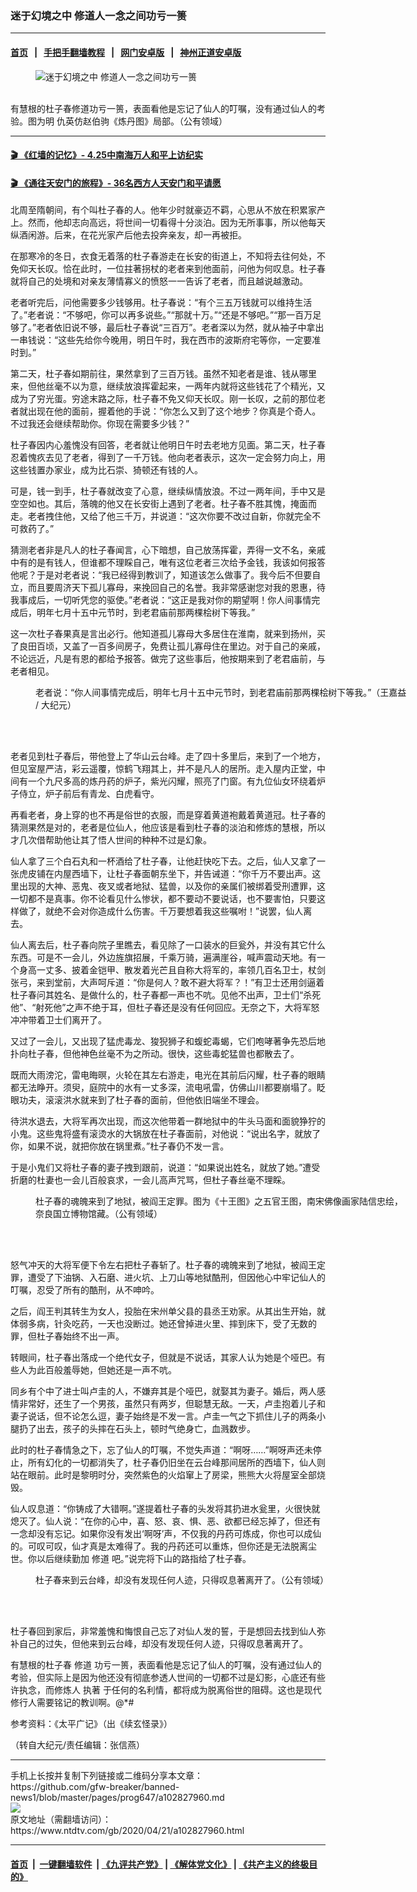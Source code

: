 ### 迷于幻境之中 修道人一念之间功亏一篑
------------------------

#### [首页](https://github.com/gfw-breaker/banned-news1/blob/master/README.md) &nbsp;&nbsp;|&nbsp;&nbsp; [手把手翻墙教程](https://github.com/gfw-breaker/guides/wiki) &nbsp;&nbsp;|&nbsp;&nbsp; [网门安卓版](https://github.com/oGate2/oGate) &nbsp;&nbsp;|&nbsp;&nbsp; [神州正道安卓版](https://github.com/SzzdOgate/update) 



<div><div class="featured_image">
 <figure>
  <img alt="迷于幻境之中 修道人一念之间功亏一篑" src="https://i.ntdtv.com/assets/uploads/2020/04/2020-04-21_142700-800x450.jpg"/>
 </figure><br/>
 <span class="caption">
  有慧根的杜子春修道功亏一篑，表面看他是忘记了仙人的叮嘱，没有通过仙人的考验。图为明 仇英仿赵伯驹《炼丹图》局部。（公有领域）
 </span>
</div>
</div><hr/>

#### [ 🎬  《红墙的记忆》- 4.25中南海万人和平上访纪实](http://209.250.229.66:10000/videos/legend/425.html)

 #### [ 🎬  《通往天安门的旅程》- 36名西方人天安门和平请愿 ](http://209.250.229.66:10000/videos/legend/JTT.html)

<div><div class="post_content" itemprop="articleBody">
 <p>
  北周至隋朝间，有个叫杜子春的人。他年少时就豪迈不羁，心思从不放在积累家产上。然而，他却志向高远，将世间一切看得十分淡泊。因为无所事事，所以他每天纵酒闲游。后来，在花光家产后他去投奔亲友，却一再被拒。
 </p>
 <p>
  在那寒冷的冬日，衣食无着落的杜子春游走在长安的街道上，不知将去往何处，不免仰天长叹。恰在此时，一位拄著拐杖的老者来到他面前，问他为何叹息。杜子春就将自己的处境和对亲友薄情寡义的愤怒一一告诉了老者，而且越说越激动。
 </p>
 <p>
  老者听完后，问他需要多少钱够用。杜子春说：“有个三五万钱就可以维持生活了。”老者说：“不够吧，你可以再多说些。”“那就十万。”“还是不够吧。”“那一百万足够了。”老者依旧说不够，最后杜子春说“三百万”。老者深以为然，就从袖子中拿出一串钱说：“这些先给你今晚用，明日午时，我在西市的波斯府宅等你，一定要准时到。”
 </p>
 <p>
  第二天，杜子春如期前往，果然拿到了三百万钱。虽然不知老者是谁、钱从哪里来，但他丝毫不以为意，继续放浪挥霍起来，一两年内就将这些钱花了个精光，又成为了穷光蛋。穷途末路之际，杜子春不免又仰天长叹。刚一长叹，之前的那位老者就出现在他的面前，握着他的手说：“你怎么又到了这个地步？你真是个奇人。不过我还会继续帮助你。你现在需要多少钱？”
 </p>
 <p>
  杜子春因内心羞愧没有回答，老者就让他明日午时去老地方见面。第二天，杜子春忍着愧疚去见了老者，得到了一千万钱。他向老者表示，这次一定会努力向上，用这些钱置办家业，成为比石崇、猗顿还有钱的人。
 </p>
 <p>
  可是，钱一到手，杜子春就改变了心意，继续纵情放浪。不过一两年间，手中又是空空如也。其后，落魄的他又在长安街上遇到了老者。杜子春不胜其愧，掩面而走。老者拽住他，又给了他三千万，并说道：“这次你要不改过自新，你就完全不可救药了。”
 </p>
 <p>
  猜测老者非是凡人的杜子春闻言，心下暗想，自己放荡挥霍，弄得一文不名，亲戚中有的是有钱人，但谁都不理睬自己，唯有这位老者三次给予金钱，我该如何报答他呢？于是对老者说：“我已经得到教训了，知道该怎么做事了。我今后不但要自立，而且要周济天下孤儿寡母，来挽回自己的名誉。我非常感谢您对我的恩惠，待我事成后，一切听凭您的驱使。”老者说：“这正是我对你的期望啊！你人间事情完成后，明年七月十五中元节时，到老君庙前那两棵桧树下等我。”
 </p>
 <p>
  这一次杜子春果真是言出必行。他知道孤儿寡母大多居住在淮南，就来到扬州，买了良田百顷，又盖了一百多间房子，免费让孤儿寡母住在里边。对于自己的亲戚，不论远近，凡是有恩的都给予报答。做完了这些事后，他按期来到了老君庙前，与老者相见。
 </p>
 <figure class="wp-caption alignnone" id="attachment_102827966" style="width: 600px">
  <img alt="" class="size-medium wp-image-102827966" src="https://i.ntdtv.com/assets/uploads/2020/04/2020-04-21_142530-600x452.jpg">
   <br/><figcaption class="wp-caption-text">
    老者说：“你人间事情完成后，明年七月十五中元节时，到老君庙前那两棵桧树下等我。”（王嘉益 / 大纪元）
    <br/>
   </figcaption><br/>
  </img>
 </figure><br/>
 <p>
  老者见到杜子春后，带他登上了华山云台峰。走了四十多里后，来到了一个地方，但见室屋严洁，彩云遥覆，惊鹤飞翔其上，并不是凡人的居所。走入屋内正堂，中间有一个九尺多高的炼丹药的炉子，紫光闪耀，照亮了门窗。有九位仙女环绕着炉子侍立，炉子前后有青龙、白虎看守。
 </p>
 <p>
  再看老者，身上穿的也不再是俗世的衣服，而是穿着黄道袍戴着黄道冠。杜子春的猜测果然是对的，老者是位仙人，他应该是看到杜子春的淡泊和修炼的慧根，所以才几次借帮助他让其了悟人世间的种种不过是幻象。
 </p>
 <p>
  仙人拿了三个白石丸和一杯酒给了杜子春，让他赶快吃下去。之后，仙人又拿了一张虎皮铺在内屋西墙下，让杜子春面朝东坐下，并告诫道：“你千万不要出声。这里出现的大神、恶鬼、夜叉或者地狱、猛兽，以及你的亲属们被绑着受刑遭罪，这一切都不是真事。你不论看见什么惨状，都不要动不要说话，也不要害怕，只要这样做了，就绝不会对你造成什么伤害。千万要想着我这些嘱咐！”说罢，仙人离去。
 </p>
 <p>
  仙人离去后，杜子春向院子里瞧去，看见除了一口装水的巨瓮外，并没有其它什么东西。可是不一会儿，外边旌旗招展，千乘万骑，遍满崖谷，喊声震动天地。有一个身高一丈多、披着金铠甲、散发着光芒且自称大将军的，率领几百名卫士，杖剑张弓，来到堂前，大声呵斥道：“你是何人？敢不避大将军？！”有卫士还用剑逼着杜子春问其姓名、是做什么的，杜子春都一声也不吭。见他不出声，卫士们“杀死他”、“射死他”之声不绝于耳，但杜子春还是没有任何回应。无奈之下，大将军怒冲冲带着卫士们离开了。
 </p>
 <p>
  又过了一会儿，又出现了猛虎毒龙、狻猊狮子和蝮蛇毒蝎，它们咆哮著争先恐后地扑向杜子春，但他神色丝毫不为之所动。很快，这些毒蛇猛兽也都散去了。
 </p>
 <p>
  既而大雨滂沱，雷电晦暝，火轮在其左右游走，电光在其前后闪耀，杜子春的眼睛都无法睁开。须臾，庭院中的水有一丈多深，流电吼雷，仿佛山川都要崩塌了。眨眼功夫，滚滚洪水就来到了杜子春的面前，但他依旧端坐不理会。
 </p>
 <p>
  待洪水退去，大将军再次出现，而这次他带着一群地狱中的牛头马面和面貌狰狞的小鬼。这些鬼将盛有滚烫水的大锅放在杜子春面前，对他说：“说出名字，就放了你，如果不说，就把你放在锅里煮。”杜子春仍不发一言。
 </p>
 <p>
  于是小鬼们又将杜子春的妻子拽到跟前，说道：“如果说出姓名，就放了她。”遭受折磨的杜妻也一会儿百般哀求，一会儿高声咒骂，但杜子春丝毫不理睬。
 </p>
 <figure class="wp-caption alignnone" id="attachment_102827964" style="width: 600px">
  <img alt="" class="size-medium wp-image-102827964" src="https://i.ntdtv.com/assets/uploads/2020/04/2020-04-21_142514-600x548.jpg">
   <br/><figcaption class="wp-caption-text">
    杜子春的魂魄来到了地狱，被阎王定罪。图为《十王图》之五官王图，南宋佛像画家陆信忠绘，奈良国立博物馆藏。（公有领域）
    <br/>
   </figcaption><br/>
  </img>
 </figure><br/>
 <p>
  怒气冲天的大将军便下令左右把杜子春斩了。杜子春的魂魄来到了地狱，被阎王定罪，遭受了下油锅、入石磨、进火坑、上刀山等地狱酷刑，但因他心中牢记仙人的叮嘱，忍受了所有的酷刑，从不呻吟。
 </p>
 <p>
  之后，阎王判其转生为女人，投胎在宋州单父县的县丞王劝家。从其出生开始，就体弱多病，针灸吃药，一天也没断过。她还曾掉进火里、摔到床下，受了无数的罪，但杜子春始终不出一声。
 </p>
 <p>
  转眼间，杜子春出落成一个绝代女子，但就是不说话，其家人认为她是个哑巴。有些人为此百般羞辱她，但她还是一声不吭。
 </p>
 <p>
  同乡有个中了进士叫卢圭的人，不嫌弃其是个哑巴，就娶其为妻子。婚后，两人感情非常好，还生了一个男孩，虽然只有两岁，但聪慧无敌。一天，卢圭抱着儿子和妻子说话，但不论怎么逗，妻子始终是不发一言。卢圭一气之下抓住儿子的两条小腿扔了出去，孩子的头摔在石头上，顿时气绝身亡，血溅数步。
 </p>
 <p>
  此时的杜子春情急之下，忘了仙人的叮嘱，不觉失声道：“啊呀……”啊呀声还未停止，所有幻化的一切都消失了，杜子春仍旧坐在云台峰那间居所的西墙下，仙人则站在眼前。此时是黎明时分，突然紫色的火焰窜上了房梁，熊熊大火将屋室全部烧毁。
 </p>
 <p>
  仙人叹息道：“你铸成了大错啊。”遂提着杜子春的头发将其扔进水瓮里，火很快就熄灭了。仙人说：“在你的心中，喜、怒、哀、惧、恶、欲都已经忘掉了，但还有一念却没有忘记。如果你没有发出‘啊呀’声，不仅我的丹药可炼成，你也可以成仙的。可叹可叹，仙才真是太难得了。我的丹药还可以重炼，但你还是无法脱离尘世。你以后继续勤加
  <ok href="https://www.ntdtv.com/gb/修道.htm">
   修道
  </ok>
  吧。”说完将下山的路指给了杜子春。
 </p>
 <figure class="wp-caption alignnone" id="attachment_102827961" style="width: 600px">
  <img alt="" class="size-medium wp-image-102827961" src="https://i.ntdtv.com/assets/uploads/2020/04/2020-04-21_142141-600x401.jpg"/>
  <br/><figcaption class="wp-caption-text">
   杜子春来到云台峰，却没有发现任何人迹，只得叹息著离开了。（公有领域）
   <br/>
  </figcaption><br/>
 </figure><br/>
 <p>
  杜子春回到家后，非常羞愧和悔恨自己忘了对仙人发的誓，于是想回去找到仙人弥补自己的过失，但他来到云台峰，却没有发现任何人迹，只得叹息著离开了。
 </p>
 <p>
  有慧根的杜子春
  <ok href="https://www.ntdtv.com/gb/修道.htm">
   修道
  </ok>
  功亏一篑，表面看他是忘记了仙人的叮嘱，没有通过仙人的考验，但实际上是因为他还没有彻底参透人世间的一切都不过是幻影，心底还有些许执念，而修炼人
  <ok href="https://www.ntdtv.com/gb/执著.htm">
   执著
  </ok>
  于任何的名利情，都将成为脱离俗世的阻碍。这也是现代修行人需要铭记的教训啊。@*#
 </p>
 <p>
  参考资料：《太平广记》（出《续玄怪录》）
 </p>
 <p>
  （转自大纪元/责任编辑：张信燕）
 </p>
 <div class="single_ad">
 </div>
</div>
</div>
<hr/>
手机上长按并复制下列链接或二维码分享本文章：<br/>
https://github.com/gfw-breaker/banned-news1/blob/master/pages/prog647/a102827960.md <br/>
<a href='https://github.com/gfw-breaker/banned-news1/blob/master/pages/prog647/a102827960.md'><img src='https://github.com/gfw-breaker/banned-news1/blob/master/pages/prog647/a102827960.md.png'/></a> <br/>
原文地址（需翻墙访问）：https://www.ntdtv.com/gb/2020/04/21/a102827960.html


------------------------
#### [首页](https://github.com/gfw-breaker/banned-news1/blob/master/README.md) &nbsp;|&nbsp; [一键翻墙软件](https://github.com/gfw-breaker/nogfw/blob/master/README.md) &nbsp;| [《九评共产党》](https://github.com/gfw-breaker/9ping.md/blob/master/README.md#九评之一评共产党是什么) | [《解体党文化》](https://github.com/gfw-breaker/jtdwh.md/blob/master/README.md) | [《共产主义的终极目的》](https://github.com/gfw-breaker/gczydzjmd.md/blob/master/README.md)


<img src='http://gfw-breaker.win/banned-news1/pages/prog647/a102827960.md' width='0px' height='0px'/>